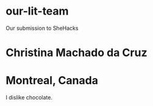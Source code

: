 # our-lit-team
Our submission to SheHacks
<!DOCTYPE html>
<html>
  <head>
    <meta name="description" content="" />
    <meta name="viewport" content="width=device-width, initial-scale=1" />
    <link rel="stylesheet" href="" />
  </head>
  <body>
    <h1>Christina Machado da Cruz</h1>
    <h1>Montreal, Canada</h1>
    <p>I dislike chocolate.</p>
    <script src="" async defer></script>
  </body>
</html>
